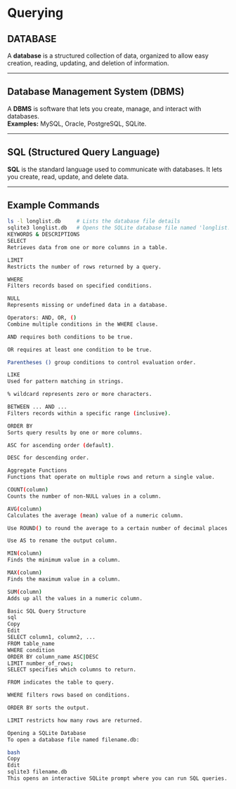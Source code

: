 # Querying

## DATABASE  
A **database** is a structured collection of data, organized to allow easy creation, reading, updating, and deletion of information.

---

## Database Management System (DBMS)  
A **DBMS** is software that lets you create, manage, and interact with databases.  
**Examples:** MySQL, Oracle, PostgreSQL, SQLite.

---

## SQL (Structured Query Language)  
**SQL** is the standard language used to communicate with databases. It lets you create, read, update, and delete data.

---

## Example Commands  
```bash
ls -l longlist.db     # Lists the database file details  
sqlite3 longlist.db   # Opens the SQLite database file named 'longlist.db'
KEYWORDS & DESCRIPTIONS
SELECT
Retrieves data from one or more columns in a table.

LIMIT
Restricts the number of rows returned by a query.

WHERE
Filters records based on specified conditions.

NULL
Represents missing or undefined data in a database.

Operators: AND, OR, ()
Combine multiple conditions in the WHERE clause.

AND requires both conditions to be true.

OR requires at least one condition to be true.

Parentheses () group conditions to control evaluation order.

LIKE
Used for pattern matching in strings.

% wildcard represents zero or more characters.

BETWEEN ... AND ...
Filters records within a specific range (inclusive).

ORDER BY
Sorts query results by one or more columns.

ASC for ascending order (default).

DESC for descending order.

Aggregate Functions
Functions that operate on multiple rows and return a single value.

COUNT(column)
Counts the number of non-NULL values in a column.

AVG(column)
Calculates the average (mean) value of a numeric column.

Use ROUND() to round the average to a certain number of decimal places.

Use AS to rename the output column.

MIN(column)
Finds the minimum value in a column.

MAX(column)
Finds the maximum value in a column.

SUM(column)
Adds up all the values in a numeric column.

Basic SQL Query Structure
sql
Copy
Edit
SELECT column1, column2, ...
FROM table_name
WHERE condition
ORDER BY column_name ASC|DESC
LIMIT number_of_rows;
SELECT specifies which columns to return.

FROM indicates the table to query.

WHERE filters rows based on conditions.

ORDER BY sorts the output.

LIMIT restricts how many rows are returned.

Opening a SQLite Database
To open a database file named filename.db:

bash
Copy
Edit
sqlite3 filename.db
This opens an interactive SQLite prompt where you can run SQL queries.
